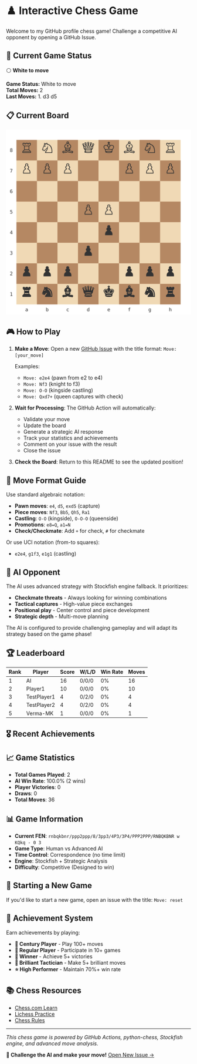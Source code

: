 # ♟️ Interactive Chess Game

Welcome to my GitHub profile chess game! Challenge a competitive AI opponent by opening a GitHub Issue.

## 🏁 Current Game Status

⚪ **White to move**

**Game Status:** White to move  
**Total Moves:** 2  
**Last Moves:** 1. d3 d5

## 📋 Current Board

![Chess Board](board.svg)

## 🎮 How to Play

1. **Make a Move**: Open a new [GitHub Issue](../../issues/new) with the title format: `Move: [your_move]`
   
   Examples:
   - `Move: e2e4` (pawn from e2 to e4)
   - `Move: Nf3` (knight to f3)
   - `Move: O-O` (kingside castling)
   - `Move: Qxd7+` (queen captures with check)

2. **Wait for Processing**: The GitHub Action will automatically:
   - Validate your move
   - Update the board
   - Generate a strategic AI response
   - Track your statistics and achievements
   - Comment on your issue with the result
   - Close the issue

3. **Check the Board**: Return to this README to see the updated position!

## 📝 Move Format Guide

Use standard algebraic notation:
- **Pawn moves**: `e4`, `d5`, `exd5` (capture)
- **Piece moves**: `Nf3`, `Bb5`, `Qh5`, `Ra1`
- **Castling**: `O-O` (kingside), `O-O-O` (queenside)  
- **Promotions**: `e8=Q`, `a1=N`
- **Check/Checkmate**: Add `+` for check, `#` for checkmate

Or use UCI notation (from-to squares):
- `e2e4`, `g1f3`, `e1g1` (castling)

## 🤖 AI Opponent

The AI uses advanced strategy with Stockfish engine fallback. It prioritizes:
- **Checkmate threats** - Always looking for winning combinations
- **Tactical captures** - High-value piece exchanges
- **Positional play** - Center control and piece development
- **Strategic depth** - Multi-move planning

The AI is configured to provide challenging gameplay and will adapt its strategy based on the game phase!


## 🏆 Leaderboard

| Rank | Player | Score | W/L/D | Win Rate | Moves |
|------|--------|-------|-------|----------|-------|
| 1 | AI | 16 | 0/0/0 | 0% | 16 |
| 2 | Player1 | 10 | 0/0/0 | 0% | 10 |
| 3 | TestPlayer1 | 4 | 0/2/0 | 0% | 4 |
| 4 | TestPlayer2 | 4 | 0/2/0 | 0% | 4 |
| 5 | Verma-MK | 1 | 0/0/0 | 0% | 1 |

## 🎖️ Recent Achievements


## 📈 Game Statistics

- **Total Games Played**: 2
- **AI Win Rate**: 100.0% (2 wins)
- **Player Victories**: 0
- **Draws**: 0
- **Total Moves**: 36


## 📊 Game Information

- **Current FEN**: `rnbqkbnr/ppp2ppp/8/3pp3/4P3/3P4/PPP2PPP/RNBQKBNR w KQkq - 0 3`
- **Game Type**: Human vs Advanced AI
- **Time Control**: Correspondence (no time limit)
- **Engine**: Stockfish + Strategic Analysis
- **Difficulty**: Competitive (Designed to win)

## 🔄 Starting a New Game

If you'd like to start a new game, open an issue with the title: `Move: reset`

## 🏅 Achievement System

Earn achievements by playing:
- **🏃 Century Player** - Play 100+ moves
- **🎯 Regular Player** - Participate in 10+ games  
- **👑 Winner** - Achieve 5+ victories
- **💎 Brilliant Tactician** - Make 5+ brilliant moves
- **⭐ High Performer** - Maintain 70%+ win rate

## 📚 Chess Resources

- [Chess.com Learn](https://www.chess.com/learn)
- [Lichess Practice](https://lichess.org/practice)
- [Chess Rules](https://www.chess.com/learn-how-to-play-chess)

---

*This chess game is powered by GitHub Actions, python-chess, Stockfish engine, and advanced move analysis.*

**🎯 Challenge the AI and make your move!** [Open New Issue →](../../issues/new)
